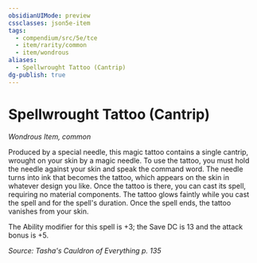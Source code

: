```yaml
---
obsidianUIMode: preview
cssclasses: json5e-item
tags:
  - compendium/src/5e/tce
  - item/rarity/common
  - item/wondrous
aliases:
  - Spellwrought Tattoo (Cantrip)
dg-publish: true
---
```

# Spellwrought Tattoo (Cantrip)
*Wondrous Item, common*  


Produced by a special needle, this magic tattoo contains a single cantrip, wrought on your skin by a magic needle. To use the tattoo, you must hold the needle against your skin and speak the command word. The needle turns into ink that becomes the tattoo, which appears on the skin in whatever design you like. Once the tattoo is there, you can cast its spell, requiring no material components. The tattoo glows faintly while you cast the spell and for the spell's duration. Once the spell ends, the tattoo vanishes from your skin.

The Ability modifier for this spell is +3; the Save DC is 13 and the attack bonus is +5.

*Source: Tasha's Cauldron of Everything p. 135*